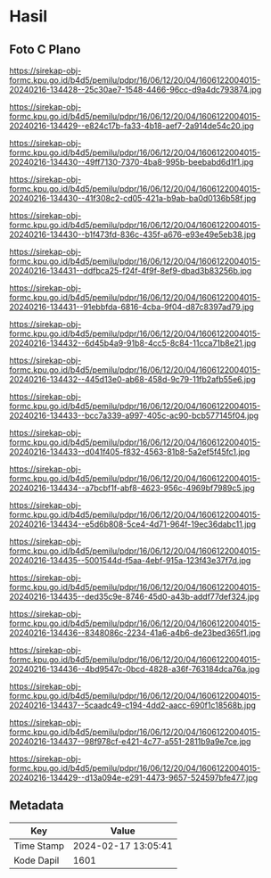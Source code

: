 # Hasil

## Foto C Plano

https://sirekap-obj-formc.kpu.go.id/b4d5/pemilu/pdpr/16/06/12/20/04/1606122004015-20240216-134428--25c30ae7-1548-4466-96cc-d9a4dc793874.jpg

https://sirekap-obj-formc.kpu.go.id/b4d5/pemilu/pdpr/16/06/12/20/04/1606122004015-20240216-134429--e824c17b-fa33-4b18-aef7-2a914de54c20.jpg

https://sirekap-obj-formc.kpu.go.id/b4d5/pemilu/pdpr/16/06/12/20/04/1606122004015-20240216-134430--49ff7130-7370-4ba8-995b-beebabd6d1f1.jpg

https://sirekap-obj-formc.kpu.go.id/b4d5/pemilu/pdpr/16/06/12/20/04/1606122004015-20240216-134430--41f308c2-cd05-421a-b9ab-ba0d0136b58f.jpg

https://sirekap-obj-formc.kpu.go.id/b4d5/pemilu/pdpr/16/06/12/20/04/1606122004015-20240216-134430--b1f473fd-836c-435f-a676-e93e49e5eb38.jpg

https://sirekap-obj-formc.kpu.go.id/b4d5/pemilu/pdpr/16/06/12/20/04/1606122004015-20240216-134431--ddfbca25-f24f-4f9f-8ef9-dbad3b83256b.jpg

https://sirekap-obj-formc.kpu.go.id/b4d5/pemilu/pdpr/16/06/12/20/04/1606122004015-20240216-134431--91ebbfda-6816-4cba-9f04-d87c8397ad79.jpg

https://sirekap-obj-formc.kpu.go.id/b4d5/pemilu/pdpr/16/06/12/20/04/1606122004015-20240216-134432--6d45b4a9-91b8-4cc5-8c84-11cca71b8e21.jpg

https://sirekap-obj-formc.kpu.go.id/b4d5/pemilu/pdpr/16/06/12/20/04/1606122004015-20240216-134432--445d13e0-ab68-458d-9c79-11fb2afb55e6.jpg

https://sirekap-obj-formc.kpu.go.id/b4d5/pemilu/pdpr/16/06/12/20/04/1606122004015-20240216-134433--bcc7a339-a997-405c-ac90-bcb577145f04.jpg

https://sirekap-obj-formc.kpu.go.id/b4d5/pemilu/pdpr/16/06/12/20/04/1606122004015-20240216-134433--d041f405-f832-4563-81b8-5a2ef5f45fc1.jpg

https://sirekap-obj-formc.kpu.go.id/b4d5/pemilu/pdpr/16/06/12/20/04/1606122004015-20240216-134434--a7bcbf1f-abf8-4623-956c-4969bf7989c5.jpg

https://sirekap-obj-formc.kpu.go.id/b4d5/pemilu/pdpr/16/06/12/20/04/1606122004015-20240216-134434--e5d6b808-5ce4-4d71-964f-19ec36dabc11.jpg

https://sirekap-obj-formc.kpu.go.id/b4d5/pemilu/pdpr/16/06/12/20/04/1606122004015-20240216-134435--5001544d-f5aa-4ebf-915a-123f43e37f7d.jpg

https://sirekap-obj-formc.kpu.go.id/b4d5/pemilu/pdpr/16/06/12/20/04/1606122004015-20240216-134435--ded35c9e-8746-45d0-a43b-addf77def324.jpg

https://sirekap-obj-formc.kpu.go.id/b4d5/pemilu/pdpr/16/06/12/20/04/1606122004015-20240216-134436--8348086c-2234-41a6-a4b6-de23bed365f1.jpg

https://sirekap-obj-formc.kpu.go.id/b4d5/pemilu/pdpr/16/06/12/20/04/1606122004015-20240216-134436--4bd9547c-0bcd-4828-a36f-763184dca76a.jpg

https://sirekap-obj-formc.kpu.go.id/b4d5/pemilu/pdpr/16/06/12/20/04/1606122004015-20240216-134437--5caadc49-c194-4dd2-aacc-690f1c18568b.jpg

https://sirekap-obj-formc.kpu.go.id/b4d5/pemilu/pdpr/16/06/12/20/04/1606122004015-20240216-134437--98f978cf-e421-4c77-a551-2811b9a9e7ce.jpg

https://sirekap-obj-formc.kpu.go.id/b4d5/pemilu/pdpr/16/06/12/20/04/1606122004015-20240216-134429--d13a094e-e291-4473-9657-524597bfe477.jpg


## Metadata

| Key        | Value               |
| ---------- | ------------------- |
| Time Stamp | 2024-02-17 13:05:41 |
| Kode Dapil | 1601                |



